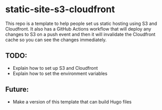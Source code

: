 # static-site-s3-cloudfront
This repo is a template to help people set us static hosting using S3 and Cloudfront.  It also 
has a GitHub Actions workflow that will deploy any changes to S3 on a push event and then it 
will invalidate the Cloudfront cache so you can see the changes immediately.

## TODO:
- Explain how to set up S3 and Cloudfront
- Explain how to set the environment variables

## Future:
- Make a version of this template that can build Hugo files
